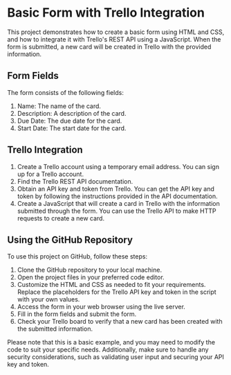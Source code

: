 # Basic Form with Trello Integration

This project demonstrates how to create a basic form using HTML and CSS, and how to integrate it with Trello's REST API using a JavaScript. When the form is submitted, a new card will be created in Trello with the provided information.

## Form Fields

The form consists of the following fields:

1. Name: The name of the card.
2. Description: A description of the card.
3. Due Date: The due date for the card.
4. Start Date: The start date for the card.

## Trello Integration

1. Create a Trello account using a temporary email address. You can sign up for a Trello account.
2. Find the Trello REST API documentation.
3. Obtain an API key and token from Trello. You can get the API key and token by following the instructions provided in the API documentation.
4. Create a JavaScript that will create a card in Trello with the information submitted through the form. You can use the Trello API to make HTTP requests to create a new card.

## Using the GitHub Repository

To use this project on GitHub, follow these steps:

1. Clone the GitHub repository to your local machine.
2. Open the project files in your preferred code editor.
3. Customize the HTML and CSS as needed to fit your requirements.
   Replace the placeholders for the Trello API key and token in the script with your own values.
4. Access the form in your web browser using the live server.
5. Fill in the form fields and submit the form.
6. Check your Trello board to verify that a new card has been created with the submitted information.

Please note that this is a basic example, and you may need to modify the code to suit your specific needs. Additionally, make sure to handle any security considerations, such as validating user input and securing your API key and token.
